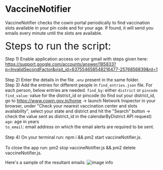 # VaccineNotifier
VaccineNotifier checks the cowin portal periodically to find vaccination slots available in your pin code and for your age. If found, it will send you emails every minute until the slots are available.


<font size="6"> Steps to run the script: </font> 

Step 1) Enable application access on your gmail with steps given here:
https://support.google.com/accounts/answer/185833?p=InvalidSecondFactor&visit_id=637554658548216477-2576856839&rd=1  
\
Step 2) Enter the details in the file `.env` present in the same folder.
\
Step 3) Add the entries for different people in `find_entries.json` file. For each person, below entries are needed.
`find_by`: either `district` or `pincode`\
`find_value`: value for the district_id or pincode (to find out your district_id, go to https://www.cowin.gov.in/home -> launch Network Inspector in your browser, under "Check your nearest vaccination center and slots availability", select your state and district and hit the "Search" button -> check the value sent as district_id in the calendarByDistrict API request)\
`age`: age in years\
`to_email`: email address on which the email alerts are required to be sent.
\
\
Step 4) On your terminal run: npm i && pm2 start vaccineNotifier.js.
\
\
To close the app run: pm2 stop vaccineNotifier.js && pm2 delete vaccineNotifier.js.

Here's a sample of the resultant emails:
![image info](./sampleEmail.png)
